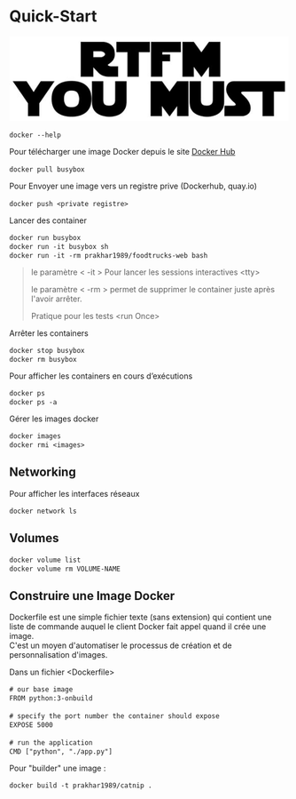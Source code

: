 # Quick-Start

![](../.gitbook/assets/flat-550x550-075-f.u1.jpg)

```text
docker --help
```

Pour télécharger une image Docker depuis le site [Docker Hub](https://hub.docker.com/)

`docker pull busybox`

Pour Envoyer une image vers un registre prive \(Dockerhub, quay.io\)

`docker push <private registre>`

Lancer des container

```text
docker run busybox
docker run -it busybox sh
docker run -it -rm prakhar1989/foodtrucks-web bash
```

> le paramètre &lt; -it &gt; Pour lancer les sessions interactives &lt;tty&gt;
>
> le paramètre &lt; -rm &gt; permet de supprimer le container juste après l'avoir arrêter.
>
> Pratique pour les tests &lt;run Once&gt;

Arrêter les containers

```text
docker stop busybox
docker rm busybox
```

Pour afficher les containers en cours d’exécutions

```text
docker ps
docker ps -a
```

Gérer les images docker

```text
docker images
docker rmi <images>
```

## Networking

Pour afficher les interfaces réseaux

```text
docker network ls
```

## Volumes

```text
docker volume list
docker volume rm VOLUME-NAME
```

## Construire une Image Docker

Dockerfile est une simple fichier texte \(sans extension\) qui contient une liste de commande auquel le client Docker fait appel quand il crée une image.  
C'est un moyen d'automatiser le processus de création et de personnalisation d'images.

Dans un fichier &lt;Dockerfile&gt;

```text
# our base image
FROM python:3-onbuild

# specify the port number the container should expose
EXPOSE 5000

# run the application
CMD ["python", "./app.py"]
```

Pour "builder" une image :

```text
docker build -t prakhar1989/catnip .
```

